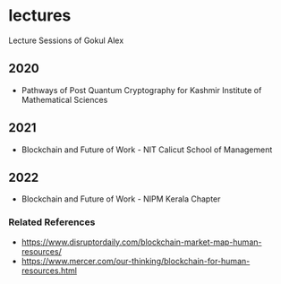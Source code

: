 # lectures
Lecture Sessions of Gokul Alex

## 2020
- Pathways of Post Quantum Cryptography for Kashmir Institute of Mathematical Sciences

## 2021
- Blockchain and Future of Work - NIT Calicut School of Management

## 2022
- Blockchain and Future of Work - NIPM Kerala Chapter
### Related References
- https://www.disruptordaily.com/blockchain-market-map-human-resources/
- https://www.mercer.com/our-thinking/blockchain-for-human-resources.html

